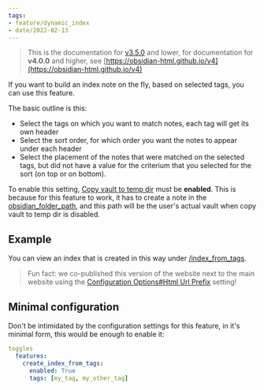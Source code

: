 ```yaml
---
tags:
- feature/dynamic_index
- date/2022-02-13
---
```

   
> This is the documentation for [v3.5.0](../../Changelog/v3.5.0.md) and lower, for documentation for **v4.0.0** and higher, see [https://obsidian-html.github.io/v4](https://obsidian-html.github.io/v4)   
   
   
If you want to build an index note on the fly, based on selected tags, you can use this feature.   
   
The basic outline is this:   
   
- Select the tags on which you want to match notes, each tag will get its own header   
- Select the sort order, for which order you want the notes to appear under each header   
- Select the placement of the notes that were matched on the selected tags, but did not have a value for the criterium that you selected for the sort (on top or on bottom).   
   
To enable this setting, [Copy vault to temp dir](../../Configurations/Modes/Copy%20vault%20to%20temp%20dir.md) must be **enabled**. This is because for this feature to work, it has to create a note in the [obsidian_folder_path](../../Configurations/Configuration%20Options.md#obsidian_folder_path_str), and this path will be the user's actual vault when copy vault to temp dir is disabled.   
   
## Example   
You can view an index that is created in this way under [/index_from_tags](/index_from_tags).    
   
> Fun fact: we co-published this version of the website next to the main website using the [Configuration Options#Html Url Prefix](../../Configurations/Configuration%20Options.md#html-url-prefix) setting!   
   
## Minimal configuration   
Don't be intimidated by the configuration settings for this feature, in it's minimal form, this would be enough to enable it:   
   
``` yaml
toggles
  features:
    create_index_from_tags:
      enabled: True
      tags: [my_tag, my_other_tag]
```
